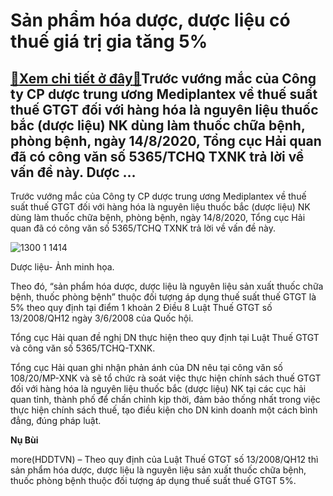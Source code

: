 Sản phẩm hóa dược, dược liệu có thuế giá trị gia tăng 5%
========================================================

[:gift:Xem chi tiết ở đây:gift:](https://hddtvn.com/san-pham-hoa-duoc-duoc-lieu-co-thue-gia-tri-gia-tang-5/)Trước vướng mắc của Công ty CP dược trung ương Mediplantex về thuế suất thuế GTGT đối với hàng hóa là nguyên liệu thuốc bắc (dược liệu) NK dùng làm thuốc chữa bệnh, phòng bệnh, ngày 14/8/2020, Tổng cục Hải quan đã có công văn số 5365/TCHQ TXNK trả lời về vấn đề này. Dược …
---------------------------------------------------------------------------------------------------------------------------------------------------------------------------------------------------------------------------------------------------------------------------------


Trước vướng mắc của Công ty CP dược trung ương Mediplantex về thuế suất thuế GTGT đối với hàng hóa là nguyên liệu thuốc bắc (dược liệu) NK dùng làm thuốc chữa bệnh, phòng bệnh, ngày 14/8/2020, Tổng cục Hải quan đã có công văn số 5365/TCHQ TXNK trả lời về vấn đề này.





![1300 1 1414](https://haiquanonline.com.vn/stores/news_dataimages/linhntn/032019/13/17/in_article/1300_1-1414.jpg?rt=20200918090639 "Dược liệu bài bán trên thị trường. Ảnh minh họa.")


Dược liệu- Ảnh minh họa.



Theo đó, “sản phẩm hóa dược, dược liệu là nguyên liệu sản xuất thuốc chữa bệnh, thuốc phòng bệnh” thuộc đối tượng áp dụng thuế suất thuế GTGT là 5% theo quy định tại điểm 1 khoản 2 Điều 8 Luật Thuế GTGT số 13/2008/QH12 ngày 3/6/2008 của Quốc hội.


Tổng cục Hải quan đề nghị DN thực hiện theo quy định tại Luật Thuế GTGT và công văn số 5365/TCHQ-TXNK.


Tổng cục Hải quan ghi nhận phản ánh của DN nêu tại công văn số 108/20/MP-XNK và sẽ tổ chức rà soát việc thực hiện chính sách thuế GTGT đối với hàng hóa là nguyên liệu thuốc bắc (dược liệu) NK tại các cục hải quan tỉnh, thành phố để chấn chỉnh kịp thời, đảm bảo thống nhất trong việc thực hiện chính sách thuế, tạo điều kiện cho DN kinh doanh một cách bình đẳng, đúng pháp luật.




**Nụ Bùi**



more(HDDTVN) – Theo quy định của Luật Thuế GTGT số 13/2008/QH12 thì sản phẩm hóa dược, dược liệu là nguyên liệu sản xuất thuốc chữa bệnh, thuốc phòng bệnh thuộc đối tượng áp dụng thuế suất thuế GTGT 5%.

